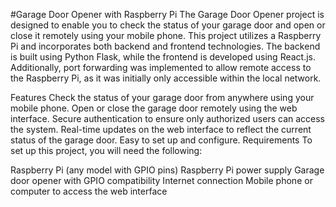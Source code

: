 #Garage Door Opener with Raspberry Pi
The Garage Door Opener project is designed to enable you to check the status of your garage door and open or close it remotely using your mobile phone. This project utilizes a Raspberry Pi and incorporates both backend and frontend technologies. The backend is built using Python Flask, while the frontend is developed using React.js. Additionally, port forwarding was implemented to allow remote access to the Raspberry Pi, as it was initially only accessible within the local network.

Features
Check the status of your garage door from anywhere using your mobile phone.
Open or close the garage door remotely using the web interface.
Secure authentication to ensure only authorized users can access the system.
Real-time updates on the web interface to reflect the current status of the garage door.
Easy to set up and configure.
Requirements
To set up this project, you will need the following:

Raspberry Pi (any model with GPIO pins)
Raspberry Pi power supply
Garage door opener with GPIO compatibility
Internet connection
Mobile phone or computer to access the web interface

